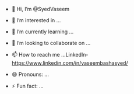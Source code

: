 - 👋 Hi, I’m @SyedVaseem
- 👀 I’m interested in ...
- 🌱 I’m currently learning ...
- 💞️ I’m looking to collaborate on ...
- 📫 How to reach me ...LinkedIn-https://www.linkedin.com/in/vaseembashasyed/


- 😄 Pronouns: ...
- ⚡ Fun fact: ...

<!---
Vaseem546/Vaseem546 is a ✨ special ✨ repository because its `README.md` (this file) appears on your GitHub profile.
You can click the Preview link to take a look at your changes.
--->
